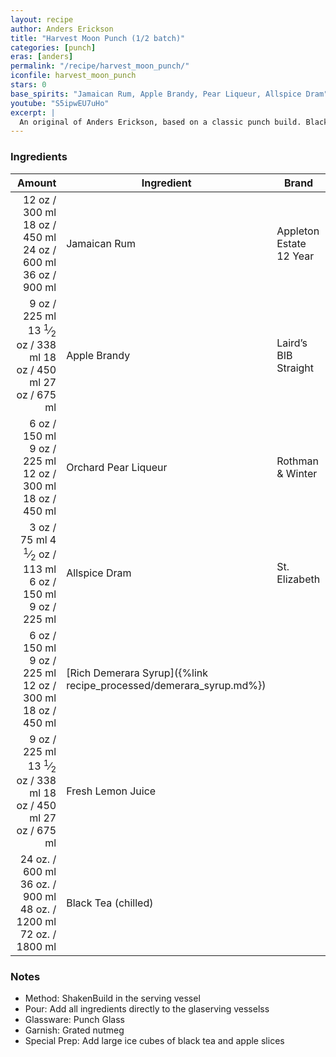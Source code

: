 ```yaml
---
layout: recipe
author: Anders Erickson
title: "Harvest Moon Punch (1/2 batch)"
categories: [punch]
eras: [anders]
permalink: "/recipe/harvest_moon_punch/"
iconfile: harvest_moon_punch
stars: 0
base_spirits: "Jamaican Rum, Apple Brandy, Pear Liqueur, Allspice Dram"
youtube: "S5ipwEU7uHo"
excerpt: |
  An original of Anders Erickson, based on a classic punch build. Black tea adds volume, and cuts down on the alcohol content.
---
```


### Ingredients

|                                                                                                                                                                                                          Amount | Ingredient                                                         | Brand                   |
| --------------------------------------------------------------------------------------------------------------------------------------------------------------------------------------------------------------: | ------------------------------------------------------------------ | ----------------------- |
|                                <span class="onex active">12 oz / 300 ml</span> <span class="onehalfx">18 oz / 450 ml</span> <span class="twox">24 oz / 600 ml</span> <span class="threex">36 oz / 900 ml</span> | Jamaican Rum                                                       | Appleton Estate 12 Year |
| <span class="onex active">9 oz / 225 ml</span> <span class="onehalfx">13 <sup>1</sup>&frasl;<sub>2</sub> oz / 338 ml</span> <span class="twox">18 oz / 450 ml</span> <span class="threex">27 oz / 675 ml</span> | Apple Brandy                                                       | Laird’s BIB Straight    |
|                                  <span class="onex active">6 oz / 150 ml</span> <span class="onehalfx">9 oz / 225 ml</span> <span class="twox">12 oz / 300 ml</span> <span class="threex">18 oz / 450 ml</span> | Orchard Pear Liqueur                                               | Rothman & Winter        |
|     <span class="onex active">3 oz / 75 ml</span> <span class="onehalfx">4 <sup>1</sup>&frasl;<sub>2</sub> oz / 113 ml</span> <span class="twox">6 oz / 150 ml</span> <span class="threex">9 oz / 225 ml</span> | Allspice Dram                                                      | St. Elizabeth           |
|                                  <span class="onex active">6 oz / 150 ml</span> <span class="onehalfx">9 oz / 225 ml</span> <span class="twox">12 oz / 300 ml</span> <span class="threex">18 oz / 450 ml</span> | [Rich Demerara Syrup]({%link recipe_processed/demerara_syrup.md%}) |                         |
| <span class="onex active">9 oz / 225 ml</span> <span class="onehalfx">13 <sup>1</sup>&frasl;<sub>2</sub> oz / 338 ml</span> <span class="twox">18 oz / 450 ml</span> <span class="threex">27 oz / 675 ml</span> | Fresh Lemon Juice                                                  |                         |
|                          <span class="onex active">24 oz. / 600 ml</span> <span class="onehalfx">36 oz. / 900 ml</span> <span class="twox">48 oz. / 1200 ml</span> <span class="threex">72 oz. / 1800 ml</span> | Black Tea (chilled)                                                |                         |

### Notes

- Method: ShakenBuild in the serving vessel
- Pour: Add all ingredients directly to the glaserving vesselss
- Glassware: Punch Glass
- Garnish: Grated nutmeg
- Special Prep: Add large ice cubes of black tea and apple slices

<script type="application/ld+json">
{
  "@context": "https://schema.org",
  "@type": "Recipe",
  "author": "{{ page.author }}",
  "description": "{{ page.excerpt | strip_html | replace: '"', "'" }}",
  "image": "{%- for ingredient in site.data[page.iconfile].images.ingredient limit: 1 -%}{{ ingredient.url }}{%- endfor -%}",
  "recipeIngredient": [  " 12 oz Jamaican Rum",
  "9 oz Apple Brandy",
  "6 oz Orchard Pear Liqueur",
  "3 oz Allspice Dram ",
  "6 oz Rich Demerara Syrup",
  "9 oz Fresh Lemon Juice ",
  "24 oz. Black Tea (chilled) "],
  "name": "{{ page.title }}",
  "recipeInstructions": "  {
    '@type': 'HowToStep',
    'text': '- Method: ShakenBuild in the serving vessel
'
  },  {
    '@type': 'HowToStep',
    'text': '- Pour: Add all ingredients directly to the glaserving vesselss
'
  },  {
    '@type': 'HowToStep',
    'text': '- Glassware: Punch Glass
'
  },  {
    '@type': 'HowToStep',
    'text': '- Garnish: Grated nutmeg
'
  },  {
    '@type': 'HowToStep',
    'text': '- Special Prep: Add large ice cubes of black tea and apple slices
'
  }",
  "recipeYield": "1 cocktail",
  "recipeCategory": "cocktail"
}
</script>
